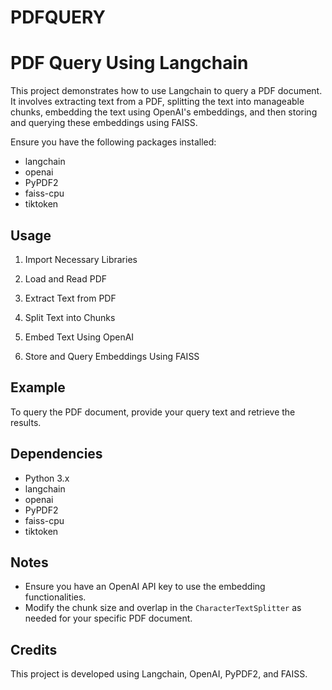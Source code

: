 # PDFQUERY


# PDF Query Using Langchain

This project demonstrates how to use Langchain to query a PDF document. It involves extracting text from a PDF, splitting the text into manageable chunks, embedding the text using OpenAI's embeddings, and then storing and querying these embeddings using FAISS.

Ensure you have the following packages installed:

- langchain
- openai
- PyPDF2
- faiss-cpu
- tiktoken

## Usage

1. Import Necessary Libraries

2. Load and Read PDF

3. Extract Text from PDF

4. Split Text into Chunks

5. Embed Text Using OpenAI

6. Store and Query Embeddings Using FAISS

## Example

To query the PDF document, provide your query text and retrieve the results.

## Dependencies

- Python 3.x
- langchain
- openai
- PyPDF2
- faiss-cpu
- tiktoken

## Notes

- Ensure you have an OpenAI API key to use the embedding functionalities.
- Modify the chunk size and overlap in the `CharacterTextSplitter` as needed for your specific PDF document.

## Credits

This project is developed using Langchain, OpenAI, PyPDF2, and FAISS.
